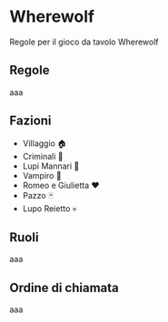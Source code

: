 # Wherewolf

Regole per il gioco da tavolo Wherewolf

## Regole

aaa

## Fazioni

- Villaggio :house:
- Criminali :knife:
- Lupi Mannari :wolf:
- Vampiro :vampire:
- Romeo e Giulietta :heart:
- Pazzo :black_joker:
- Lupo Reietto :skull:

## Ruoli

aaa

## Ordine di chiamata

aaa
